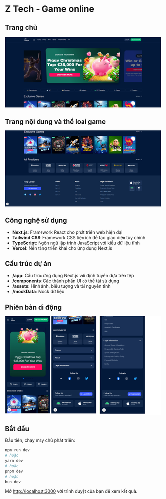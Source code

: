 # Z Tech - Game online

## Trang chủ

![Trang chủ Z Tech](./public/screenshots/home-page.png)

## Trang nội dung và thể loại game

![Nội dung và thể loại game Z Tech](./public/screenshots/home-content-page.png)

## Công nghệ sử dụng

- **Next.js**: Framework React cho phát triển web hiện đại
- **Tailwind CSS**: Framework CSS tiện ích để tạo giao diện tùy chỉnh
- **TypeScript**: Ngôn ngữ lập trình JavaScript với kiểu dữ liệu tĩnh
- **Vercel**: Nền tảng triển khai cho ứng dụng Next.js

## Cấu trúc dự án

- **/app**: Cấu trúc ứng dụng Next.js với định tuyến dựa trên tệp
- **/components**: Các thành phần UI có thể tái sử dụng
- **/assets**: Hình ảnh, biểu tượng và tài nguyên tĩnh
- **/mockData**: Mock dữ liệu

## Phiên bản di động

![Phiên bản di động](./public/screenshots/mobile.png)

## Bắt đầu

Đầu tiên, chạy máy chủ phát triển:

```bash
npm run dev
# hoặc
yarn dev
# hoặc
pnpm dev
# hoặc
bun dev
```

Mở [http://localhost:3000](http://localhost:3000) với trình duyệt của bạn để xem kết quả.
